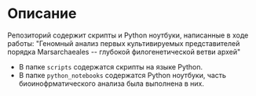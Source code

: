 # Описание

Репозиторий содержит скрипты и Python ноутбуки, написанные в ходе работы:  "Геномный анализ первых культивируемых представителей порядка Marsarchaeales -- глубокой филогенетической ветви архей"

* В папке `scripts` содержатся скрипты на языке Python.
* В папке `python_notebooks` содержатся Python ноутбуки, часть биоинофрматического анализа была выполнена в них.
